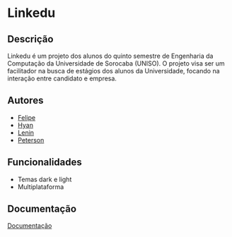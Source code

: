 # Linkedu
## Descrição
Linkedu é um projeto dos alunos do quinto semestre de Engenharia da Computação da Universidade de Sorocaba (UNISO). O projeto visa ser um facilitador na busca de estágios dos alunos da Universidade, focando na interação entre candidato e empresa. 
## Autores

- [Felipe](https://www.github.com/feliperafaldini)
- [Hyan](https://github.com/Kunikazu723)
- [Lenin](https://github.com/leninpellizzoni)
- [Peterson](https://github.com/Peterson-F5rr51r4)

## Funcionalidades

- Temas dark e light
- Multiplataforma


## Documentação

[Documentação]()
